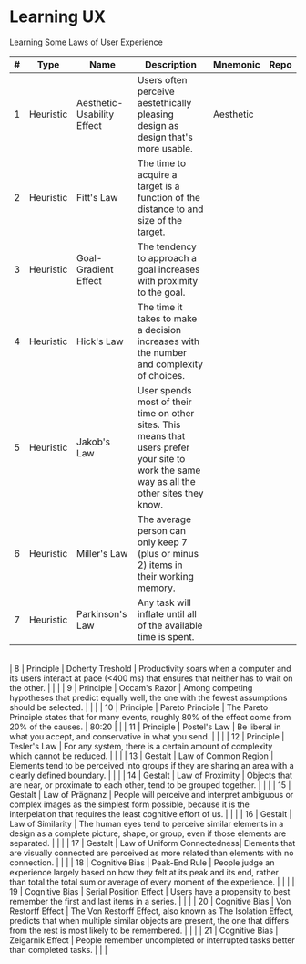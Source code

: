 # Learning UX
Learning Some Laws of User Experience

|    #    | Type             |       Name                  | Description     |Mnemonic  |         Repo                 |
|-------  |------------------|---------------------------  |-----------------|----------|------------------------------|
|    1    | Heuristic        | Aesthetic-Usability Effect  | Users often perceive aestethically pleasing design as design that's more usable.                |   Aesthetic       |                              |
|    2    | Heuristic        | Fitt's Law                  |  The time to acquire a target is a function of the distance to and size of the target.               |          |                              |
|    3    | Heuristic        | Goal-Gradient Effect        |   The tendency to approach a goal increases with proximity to the goal.               |          |                              |
|    4    | Heuristic        | Hick's Law                  | The time it takes to make a decision increases with the number and complexity of choices.                 |          |                              |
|    5    | Heuristic        | Jakob's Law                 | User spends most of their time on other sites. This means that users prefer your site to work the same way as all the other sites they know.               |          |                              |
|    6    | Heuristic        | Miller's Law                | The average person can only keep 7 (plus or minus 2) items in their working memory.                 |          |                              |
|    7    | Heuristic        | Parkinson's Law             | Any task will inflate until all of the available time is spent.                |          |                              |

|         |                  |                            |                             |                        |                                    |
|---------|------------------|----------------------------|-----------------------------|------------------------|------------------------------------|

|    8    | Principle        | Doherty Treshold            | Productivity soars when a computer and its users interact at pace (<400 ms) that ensures that neither has to wait on the other.                |          |                              |
|    9    | Principle        | Occam's Razor               | Among competing hypotheses that predict equally well, the one with the fewest assumptions should be selected.                |          |                              |
|   10    | Principle        | Pareto Principle            | The Pareto Principle states that for many events, roughly 80% of the effect come from 20% of the causes.                  |  80:20        |                              |
|   11    | Principle        | Postel's Law                | Be liberal in what you accept, and conservative in what you send.                |          |                              |
|   12    | Principle        | Tesler's Law                | For any system, there is a certain amount of complexity which cannot be reduced.                |          |                              |
|   13    | Gestalt          | Law of Common Region        | Elements tend to be perceived into groups if they are sharing an area with a clearly defined boundary.                |          |                              |
|   14    | Gestalt          | Law of Proximity            |   Objects that are near, or proximate to each other, tend to be grouped together.              |          |                              |
|   15    | Gestalt          | Law of Prägnanz             | People will perceive and interpret ambiguous or complex images as the simplest form possible, because it is the interpelation that requires the least cognitive effort of us.                |          |                              |
|   16    | Gestalt          | Law of Similarity           | The human eyes tend to perceive similar elements in a design as a complete picture, shape, or group, even if those elements are separated.                |          |                              |
|   17    | Gestalt          | Law of Uniform Connectedness|  Elements that are visually connected are perceived as more related than elements with no connection.               |          |                              |
|   18    | Cognitive Bias   | Peak-End Rule               | People judge an experience largely based on how they felt at its peak and its end, rather than total the total sum or average of every moment of the experience.                 |          |                              |
|   19    | Cognitive Bias   | Serial Position Effect      | Users have a propensity to best remember the first and last items in a series.                |          |                              |
|   20    | Cognitive Bias   | Von Restorff Effect         | The Von Restorff Effect, also known as The Isolation Effect, predicts that when multiple similar objects are present, the one that differs from the rest is most likely to be remembered.                |          |                              |
|   21    | Cognitive Bias   | Zeigarnik Effect            | People remember uncompleted or interrupted tasks better than completed tasks.         |          |                              |
